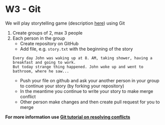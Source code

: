 # W3 - Git

We will play storytelling game (description [here](https://en.wikipedia.org/wiki/Storytelling_game)) using Git

1. Create groups of 2, max 3 people
2. Each person in the group
    - Create repository on GitHub
    - Add file, e.g. `story.txt` with the beginning of the story
    ```
    Every day John was waking up at 8. AM, taking shower, having a breakfast and going to work.
    But today strange thing happened. John woke up and went to bathroom, where he saw...
    ```
    - Push your file on github and ask your another person in your group to continue your story (by forking your repository)
    - In the meantime you continue to write your story to make merge conflict
    - Other person make changes and then create pull request for you to merge


**For more information use [Git tutorial on resolving conflicts](https://help.github.com/articles/resolving-a-merge-conflict-using-the-command-line/)**
